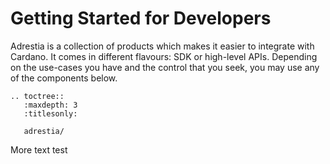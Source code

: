 Getting Started for Developers
==============================

Adrestia is a collection of products which makes it easier to integrate with Cardano. It comes in different flavours: SDK or high-level APIs. Depending on the use-cases you have and the control that you seek, you may use any of the components below.

```eval_rst
.. toctree::
   :maxdepth: 3
   :titlesonly:

   adrestia/
```

More text test
